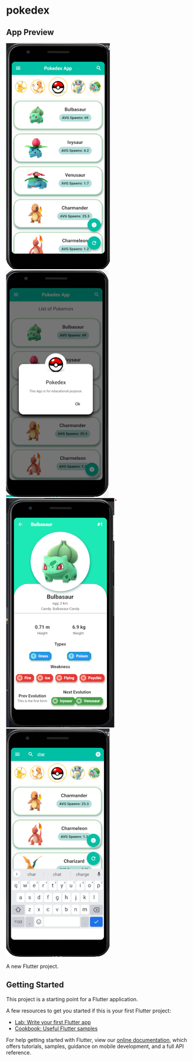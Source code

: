 # pokedex

## App Preview

![Home](screenshots/home_page.png "Home")
![modal-dialog](screenshots/modal_dialog.png "modal-dialog")
![poke-detail](screenshots/poke_detail.png "poke-detail")
![search](screenshots/search.png "search")

A new Flutter project.

## Getting Started

This project is a starting point for a Flutter application.

A few resources to get you started if this is your first Flutter project:

- [Lab: Write your first Flutter app](https://flutter.dev/docs/get-started/codelab)
- [Cookbook: Useful Flutter samples](https://flutter.dev/docs/cookbook)

For help getting started with Flutter, view our
[online documentation](https://flutter.dev/docs), which offers tutorials,
samples, guidance on mobile development, and a full API reference.
